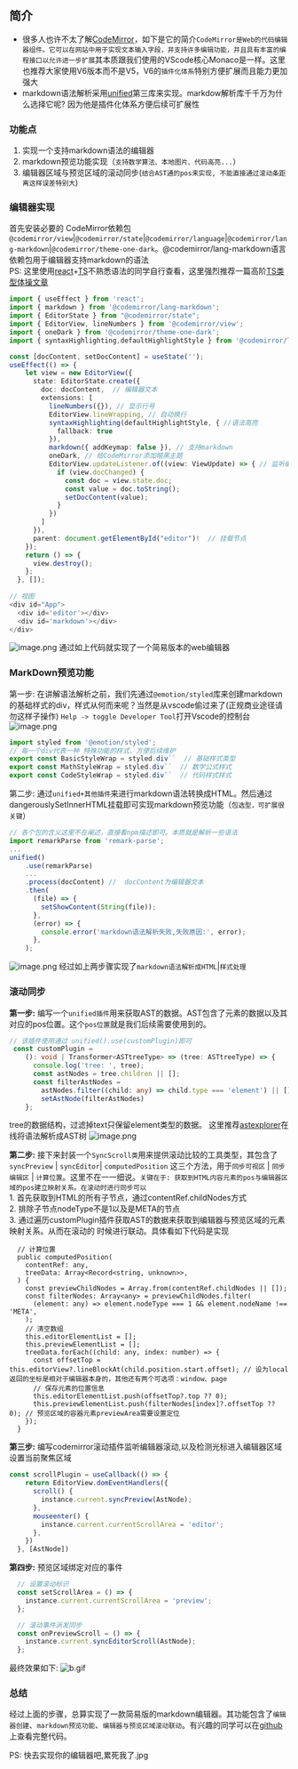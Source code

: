 ## 简介
- 很多人也许不太了解[CodeMirror](https://codemirror.net/)，如下是它的简介`CodeMirror是Web的代码编辑器组件。它可以在网站中用于实现文本输入字段，并支持许多编辑功能，并且具有丰富的编程接口以允许进一步扩展`其本质跟我们使用的VScode核心Monaco是一样。这里也推荐大家使用V6版本而不是V5，V6的`插件化体系`特别方便扩展而且能力更加强大
- markdown语法解析采用[unified](https://www.npmjs.com/package/unified)第三库来实现。markdow解析库千千万为什么选择它呢? 因为他是插件化体系方便后续可扩展性  

### 功能点
1. 实现一个支持markdown语法的编辑器
2. markdown预览功能实现（`支持数学算法、本地图片、代码高亮...`）
3. 编辑器区域与预览区域的滚动同步(`结合AST通的pos来实现, 不能直接通过滚动条距离这样误差特别大`)

### 编辑器实现
首先安装必要的 CodeMirror依赖包`@codemirror/view`|`@codemirror/state`|`@codemirror/language`|`@codemirror/lang-markdown`|`@codemirror/theme-one-dark`。@codemirror/lang-markdown语言依赖包用于编辑器支持markdown的语法  
PS: 这里使用[react](https://react.dev/)+[TS](https://www.typescriptlang.org/)不熟悉语法的同学自行查看，这里强烈推荐一篇高阶[TS类型体操文章](https://juejin.cn/post/6994102811218673700)
```ts
import { useEffect } from 'react';
import { markdown } from '@codemirror/lang-markdown';
import { EditorState } from "@codemirror/state";
import { EditorView, lineNumbers } from '@codemirror/view';
import { oneDark } from '@codemirror/theme-one-dark';
import { syntaxHighlighting,defaultHighlightStyle } from '@codemirror/language';

const [docContent, setDocContent] = useState('');
useEffect(() => {
    let view = new EditorView({
      state: EditorState.create({
        doc: docContent,  // 编辑器文本
        extensions: [
          lineNumbers({}), // 显示行号
          EditorView.lineWrapping, // 自动换行
          syntaxHighlighting(defaultHighlightStyle, { //语法高亮
            fallback: true
          }),
          markdown({ addKeymap: false }), // 支持markdown
          oneDark, // 给CodeMirror添加暗黑主题
          EditorView.updateListener.of((view: ViewUpdate) => { // 监听编辑器内容的改动
            if (view.docChanged) {
              const doc = view.state.doc;
              const value = doc.toString();
              setDocContent(value);
            }
          })
        ]
      }),
      parent: document.getElementById("editor")!  // 挂载节点
    });
    return () => {
      view.destroy();
    };
  }, []);
  
// 视图
<div id="App">
  <div id='editor'></div>
  <div id='markdown'></div>
</div>
```
![image.png](https://p9-juejin.byteimg.com/tos-cn-i-k3u1fbpfcp/de054b4936ef45d88ad9ca05f51d1eb6~tplv-k3u1fbpfcp-watermark.image?)
通过如上代码就实现了一个简易版本的web编辑器

### MarkDown预览功能
第一步: 在讲解语法解析之前，我们先通过`@emotion/styled`库来创建markdown的基础样式的div，样式从何而来呢？当然是从vscode偷过来了(正规商业途径请勿这样子操作)  `Help -> toggle Developer Tool`打开Vscode的控制台
![image.png](https://p9-juejin.byteimg.com/tos-cn-i-k3u1fbpfcp/d8ffdc38206d40fda05d80372286606a~tplv-k3u1fbpfcp-watermark.image?)
```ts
import styled from '@emotion/styled';
// 每一个div代表一种 特殊功能的样式，方便后续维护
export const BasicStyleWrap = styled.div``  // 基础样式类型
export const MathStyleWrap = styled.div``  // 数学公式样式
export const CodeStyleWrap = styled.div``  // 代码样式样式
```
第二步: 通过`unified+其他插件`来进行markdown语法转换成HTML。然后通过dangerouslySetInnerHTML挂载即可实现markdown预览功能（`包选型，可扩展很关键`）
```ts
// 各个包的含义这里不在阐述，直接看npm描述即可。本质就是解析一些语法
import remarkParse from 'remark-parse';
...
unified()
    .use(remarkParse)
    ...
    .process(docContent) //  docContent为编辑器文本
    .then(
      (file) => {
        setShowContent(String(file));
      },
      (error) => {
        console.error('markdown语法解析失败,失败原因:', error);
      },
    );
```
![image.png](https://p9-juejin.byteimg.com/tos-cn-i-k3u1fbpfcp/837cd53a38094f04a263fd3acc09d2f2~tplv-k3u1fbpfcp-watermark.image?)
经过如上两步骤实现了`markdown语法解析成HTML`|`样式处理`

### 滚动同步
**第一步:** 编写一个`unified插件`用来获取AST的数据。AST包含了元素的数据以及其对应的pos位置。这个`pos位置`就是我们后续需要使用到的。
```ts
// 该插件使用通过 unified().use(customPlugin)即可
 const customPlugin =
    (): void | Transformer<ASTtreeType> => (tree: ASTtreeType) => {
      console.log('tree: ', tree);
      const astNodes = tree.children || [];
      const filterAstNodes =
        astNodes.filter((child: any) => child.type === 'element') || [];
        setAstNode(filterAstNodes)
    };
```
tree的数据结构，过滤掉text只保留element类型的数据。 这里推荐[astexplorer](https://astexplorer.net/#/gist/09113e146fa04044e99f8a98434a01af/80bef2b9068991f7a8e4f113ff824f56e3292253)在线将语法解析成AST树
![image.png](https://p1-juejin.byteimg.com/tos-cn-i-k3u1fbpfcp/fddf028f93d341ada76c0d8430a3d086~tplv-k3u1fbpfcp-watermark.image?)

**第二步:** 接下来封装一个`SyncScroll类`用来提供滚动比较的工具类型，其包含了`syncPreview` | `syncEditor`| `computedPosition` 这三个方法，用于`同步可视区` | `同步编辑区` | `计算位置`。这里不在一一细说。`关键在于: 获取到HTML内容元素的pos与编辑器区域的pos建立映射关系。在滚动时进行同步可以`  
    1. 首先获取到HTML的所有子节点，通过contentRef.childNodes方式  
    2. 排除子节点nodeType不是1以及是META的节点  
    3. 通过遍历customPlugin插件获取AST的数据来获取到编辑器与预览区域的元素映射关系。从而在滚动的     时候进行联动。具体看如下代码是实现
```
  // 计算位置
  public computedPosition(
    contentRef: any,
    treeData: Array<Record<string, unknown>>,
  ) {
    const previewChildNodes = Array.from(contentRef.childNodes || []);
    const filterNodes: Array<any> = previewChildNodes.filter(
      (element: any) => element.nodeType === 1 && element.nodeName !== 'META',
    );
    // 清空数组
    this.editorElementList = [];
    this.previewElementList = [];
    treeData.forEach((child: any, index: number) => {
      const offsetTop = this.editorView?.lineBlockAt(child.position.start.offset); // 设为local返回的坐标是相对于编辑器本身的，其他还有两个可选项：window、page
      // 保存元素的位置信息
      this.editorElementList.push(offsetTop?.top ?? 0);
      this.previewElementList.push(filterNodes[index]?.offsetTop ?? 0); // 预览区域的容器元素previewArea需要设置定位
    });
  }
```
**第三步:** 编写codemirror滚动插件监听编辑器滚动,以及检测光标进入编辑器区域设置当前聚焦区域

```ts
const scrollPlugin = useCallback(() => {
    return EditorView.domEventHandlers({
      scroll() {
        instance.current.syncPreview(AstNode);
      },
      mouseenter() {
        instance.current.currentScrollArea = 'editor';
      },
    })
  }, [AstNode])
```
**第四步:** 预览区域绑定对应的事件
```ts
  // 设置滚动标识
  const setScrollArea = () => {
    instance.current.currentScrollArea = 'preview';
  };

  // 滚动事件派发同步
  const onPreviewScroll = () => {
    instance.current.syncEditorScroll(AstNode);
  };
```
最终效果如下: 
![b.gif](https://p6-juejin.byteimg.com/tos-cn-i-k3u1fbpfcp/a77a585b7212471ca87fd97dfdbf399c~tplv-k3u1fbpfcp-watermark.image?)

### 总结
经过上面的步骤，总算实现了一款简易版的markdown编辑器。其功能包含了`编辑器创建`、`markdown预览功能`、`编辑器与预览区域滚动联动`。有兴趣的同学可以在[github](https://github.com/AKclown/Markdown-Editor)上查看完整代码。  

PS: 快去实现你的编辑器吧,累死我了.jpg

